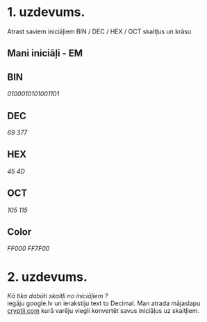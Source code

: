 # 1. uzdevums.  
Atrast saviem iniciāļiem BIN / DEC / HEX / OCT skaitļus un krāsu  

## Mani iniciāļi - **EM**   
  
## BIN    
*0100010101001101*    
## DEC  
*69 377*  
## HEX     
*45 4D*  
## OCT  
*105 115*  
## Color  
*FF000 FF7F00*  
# 2. uzdevums.  
*Kā tika dabūti skaitļi no iniciāļiem ?*   
iegāju google.lv un ierakstiju text to Decimal. Man atrada mājaslapu  [cryptii.com](https://cryptii.com/pipes/text-decimal) kurā varēju viegli konvertēt savus iniciāļus uz skaitļiem.

